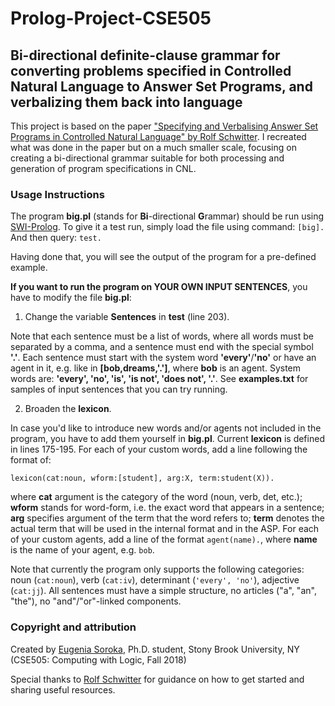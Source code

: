 # Prolog-Project-CSE505
## Bi-directional definite-clause grammar for converting problems specified in Controlled Natural Language to Answer Set Programs, and verbalizing them back into language

This project is based on the paper ["Specifying and Verbalising Answer Set Programs in Controlled Natural Language" by Rolf Schwitter](https://www-cambridge-org.proxy.library.stonybrook.edu/core/journals/theory-and-practice-of-logic-programming/article/specifying-and-verbalising-answer-set-programs-in-controlled-natural-language/F9B6775E7B491C8C6B22194435E22AFB). I recreated what was done in the paper but on a much smaller scale, focusing on creating a bi-directional grammar suitable for both processing and generation of program specifications in CNL.

### Usage Instructions
The program **big.pl** (stands for **Bi**-directional **G**rammar) should be run using [SWI-Prolog](http://www.swi-prolog.org/Download.html). To give it a test run, simply load the file using command: ``` [big]. ``` And then query: ``` test. ```

Having done that, you will see the output of the program for a pre-defined example.



**If you want to run the program on YOUR OWN INPUT SENTENCES**, you have to modify the file **big.pl**:
1. Change the variable **Sentences** in **test** (line 203).

Note that each sentence must be a list of words, where all words must be separated by a comma, and a sentence must end with the special symbol **'.'**. Each sentence must start with the system word **'every'**/**'no'** or have an agent in it, e.g. like in **[bob,dreams,'.']**, where **bob** is an agent. System words are: **'every', 'no', 'is', 'is not', 'does not', '.'**.
See **examples.txt** for samples of input sentences that you can try running.

2. Broaden the **lexicon**.

In case you'd like to introduce new words and/or agents not included in the program, you have to add them yourself in **big.pl**. Current **lexicon** is defined in lines 175-195. For each of your custom words, add a line following the format of:
```
lexicon(cat:noun, wform:[student], arg:X, term:student(X)).
```
where **cat** argument is the category of the word (noun, verb, det, etc.); **wform** stands for word-form, i.e. the exact word that appears in a sentence; **arg** specifies argument of the term that the word refers to; **term** denotes the actual term that will be used in the internal format and in the ASP. For each of your custom agents, add a line of the format ``` agent(name). ```, where **name** is the name of your agent, e.g. ```bob```.

Note that currently the program only supports the following categories: noun (```cat:noun```), verb (```cat:iv```), determinant (```'every', 'no'```), adjective (```cat:jj```). All sentences must have a simple structure, no articles ("a", "an", "the"), no "and"/"or"-linked components.




### Copyright and attribution
Created by [Eugenia Soroka](https://github.com/EugeniaSoroka), Ph.D. student, Stony Brook University, NY (CSE505: Computing with Logic, Fall 2018)

Special thanks to [Rolf Schwitter](http://web.science.mq.edu.au/~rolfs/) for guidance on how to get started and sharing useful resources.
